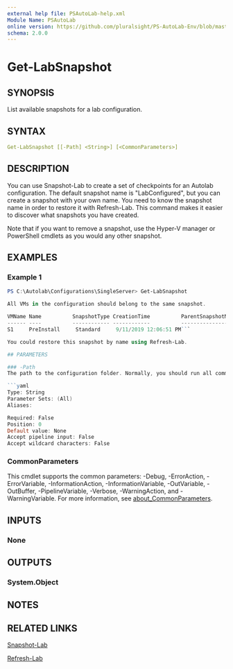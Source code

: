 ```yaml
---
external help file: PSAutoLab-help.xml
Module Name: PSAutoLab
online version: https://github.com/pluralsight/PS-AutoLab-Env/blob/master/docs/Get-LabSnapshot.md
schema: 2.0.0
---
```


# Get-LabSnapshot

## SYNOPSIS

List available snapshots for a lab configuration.

## SYNTAX

```yaml
Get-LabSnapshot [[-Path] <String>] [<CommonParameters>]
```

## DESCRIPTION

You can use Snapshot-Lab to create a set of checkpoints for an Autolab configuration. The default snapshot name is "LabConfigured", but you can create a snapshot with your own name. You need to know the snapshot name in order to restore it with Refresh-Lab. This command makes it easier to discover what snapshots you have created.

Note that if you want to remove a snapshot, use the Hyper-V manager or PowerShell cmdlets as you would any other snapshot.

## EXAMPLES

### Example 1

```powershell
PS C:\Autolab\Configurations\SingleServer> Get-LabSnapshot

All VMs in the configuration should belong to the same snapshot.

VMName Name          SnapshotType CreationTime          ParentSnapshotName
------ ----          ------------ ------------          ------------------
S1     PreInstall     Standard     9/11/2019 12:06:51 PM```

You could restore this snapshot by name using Refresh-Lab.

## PARAMETERS

### -Path
The path to the configuration folder. Normally, you should run all commands from within the configuration folder.

```yaml
Type: String
Parameter Sets: (All)
Aliases:

Required: False
Position: 0
Default value: None
Accept pipeline input: False
Accept wildcard characters: False
```

### CommonParameters

This cmdlet supports the common parameters: -Debug, -ErrorAction, -ErrorVariable, -InformationAction, -InformationVariable, -OutVariable, -OutBuffer, -PipelineVariable, -Verbose, -WarningAction, and -WarningVariable. For more information, see [about_CommonParameters](http://go.microsoft.com/fwlink/?LinkID=113216).

## INPUTS

### None

## OUTPUTS

### System.Object

## NOTES

## RELATED LINKS

[Snapshot-Lab]()

[Refresh-Lab]()

